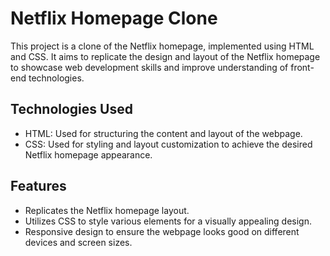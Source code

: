 # Netflix Homepage Clone

This project is a clone of the Netflix homepage, implemented using HTML and CSS. It aims to replicate the design and layout of the Netflix homepage to showcase web development skills and improve understanding of front-end technologies.

## Technologies Used

- HTML: Used for structuring the content and layout of the webpage.
- CSS: Used for styling and layout customization to achieve the desired Netflix homepage appearance.

## Features

- Replicates the Netflix homepage layout.
- Utilizes CSS to style various elements for a visually appealing design.
- Responsive design to ensure the webpage looks good on different devices and screen sizes.

